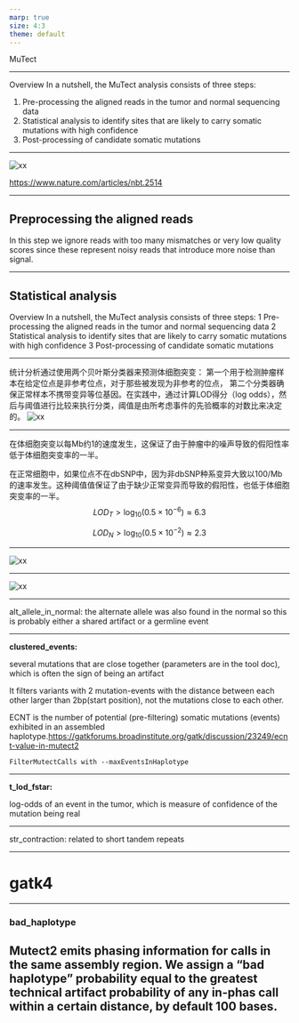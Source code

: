 ```yaml
---
marp: true
size: 4:3
theme: default
---
```


MuTect

---

Overview
In a nutshell, the MuTect analysis consists of three steps:
1. Pre-processing the aligned reads in the tumor and normal sequencing data
2. Statistical analysis to identify sites that are likely to carry somatic mutations with high confidence
3. Post-processing of candidate somatic mutations

---

![xx](https://github.com/xiucz/pics/blob/master/20191206.jng?raw=true)




https://www.nature.com/articles/nbt.2514

---

## Preprocessing the aligned reads
In this step we ignore reads with too many mismatches or very low quality scores since these represent noisy reads that introduce more noise than signal.

---

## Statistical analysis

Overview
In a nutshell, the MuTect analysis consists of three steps:
1	Pre-processing the aligned reads in the tumor and normal sequencing data
2	Statistical analysis to identify sites that are likely to carry somatic mutations with high confidence
3     Post-processing of candidate somatic mutations

---

统计分析通过使用两个贝叶斯分类器来预测体细胞突变：
	第一个用于检测肿瘤样本在给定位点是非参考位点，对于那些被发现为非参考的位点，
	第二个分类器确保正常样本不携带变异等位基因。在实践中，通过计算LOD得分（log odds），然后与阈值进行比较来执行分类，阈值是由所考虑事件的先验概率的对数比来决定的。
![xx](https://github.com/xiucz/pics/blob/master/201912061.jng?raw=true)

---

在体细胞突变以每Mb约1的速度发生，这保证了由于肿瘤中的噪声导致的假阳性率低于体细胞突变率的一半。

在正常细胞中，如果位点不在dbSNP中，因为非dbSNP种系变异大致以100/Mb的速率发生。这种阈值值保证了由于缺少正常变异而导致的假阳性，也低于体细胞突变率的一半。
$$LOD_{T} > \log_{10}(0.5 \times 10^{-6}) \approx 6.3$$

$$LOD_{N} > \log_{10}(0.5 \times 10^{-2}) \approx 2.3$$

---

![xx](https://github.com/xiucz/pics/blob/master/201912062.jng?raw=true)

---

![xx](https://github.com/xiucz/pics/blob/master/201912063.jng?raw=true)

---

alt_allele_in_normal: the alternate allele was also found in the normal so this is probably either a shared artifact or a germline event

---

**clustered_events:**

several mutations that are close together (parameters are in the tool doc), which is often the sign of being an artifact

It filters variants with 2 mutation-events with the distance between each other larger than 2bp(start position), not the mutations close to each other.

ECNT is the number of potential (pre-filtering) somatic mutations (events) exhibited in an assembled haplotype.https://gatkforums.broadinstitute.org/gatk/discussion/23249/ecnt-value-in-mutect2

`FilterMutectCalls with --maxEventsInHaplotype`

---

**t_lod_fstar:**

log-odds of an event in the tumor, which is measure of confidence of the mutation being real




---

str_contraction: related to short tandem repeats

---

# gatk4

---

### bad_haplotype
Mutect2 emits phasing information for calls in the same assembly region. We assign a “bad haplotype” probability equal to the greatest technical artifact probability of any in-phas call within a certain distance, by default 100 bases.
---